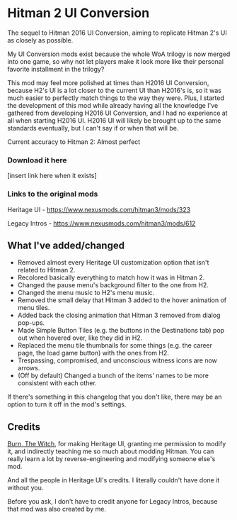 # Hitman 2 UI Conversion
The sequel to Hitman 2016 UI Conversion, aiming to replicate Hitman 2's UI as closely as possible.

My UI Conversion mods exist because the whole WoA trilogy is now merged into one game, so why not let players make it look more like their personal favorite installment in the trilogy?

This mod may feel more polished at times than H2016 UI Conversion, because H2's UI is a lot closer to the current UI than H2016's is, so it was much easier to perfectly match things to the way they were.
Plus, I started the development of this mod while already having all the knowledge I've gathered from developing H2016 UI Conversion, and I had no experience at all when starting H2016 UI.
H2016 UI will likely be brought up to the same standards eventually, but I can't say if or when that will be.

Current accuracy to Hitman 2: Almost perfect

### Download it here
[insert link here when it exists] 

### Links to the original mods
Heritage UI - https://www.nexusmods.com/hitman3/mods/323

Legacy Intros - https://www.nexusmods.com/hitman3/mods/612

## What I've added/changed
- Removed almost every Heritage UI customization option that isn't related to Hitman 2.
- Recolored basically everything to match how it was in Hitman 2.
- Changed the pause menu's background filter to the one from H2.
- Changed the menu music to H2's menu music.
- Removed the small delay that Hitman 3 added to the hover animation of menu tiles.
- Added back the closing animation that Hitman 3 removed from dialog pop-ups.
- Made Simple Button Tiles (e.g. the buttons in the Destinations tab) pop out when hovered over, like they did in H2.
- Replaced the menu tile thumbnails for some things (e.g. the career page, the load game button) with the ones from H2.
- Trespassing, compromised, and unconscious witness icons are now arrows.
- (Off by default) Changed a bunch of the items' names to be more consistent with each other.

If there's something in this changelog that you don't like, there may be an option to turn it off in the mod's settings.

## Credits
[Burn, The Witch](https://www.nexusmods.com/users/121153618), for making Heritage UI, granting me permission to modify it, and indirectly teaching me so much about modding Hitman. You can really learn a lot by reverse-engineering and modifying someone else's mod.

And all the people in Heritage UI's credits. I literally couldn't have done it without you.

Before you ask, I don't have to credit anyone for Legacy Intros, because that mod was also created by me.
